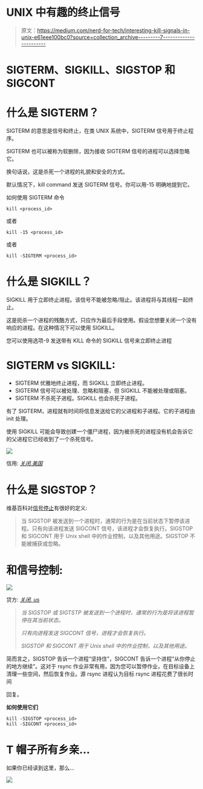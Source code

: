 # UNIX 中有趣的终止信号

> 原文：<https://medium.com/nerd-for-tech/interesting-kill-signals-in-unix-e61eee100bc0?source=collection_archive---------7----------------------->

# SIGTERM、SIGKILL、SIGSTOP 和 SIGCONT

# 什么是 SIGTERM？

SIGTERM 的意思是信号和终止，在类 UNIX 系统中，SIGTERM 信号用于终止程序。

SIGTERM 也可以被称为软删除，因为接收 SIGTERM 信号的进程可以选择忽略它。

换句话说，这是杀死一个进程的礼貌和安全的方式。

默认情况下，kill command 发送 SIGTERM 信号。你可以用-15 明确地提到它。

如何使用 SIGTERM 命令

```
kill <process_id>
```

或者

```
kill -15 <process_id>
```

或者

```
kill -SIGTERM <process_id>
```

# 什么是 SIGKILL？

SIGKILL 用于立即终止进程。该信号不能被忽略/阻止。该进程将与其线程一起终止。

这是扼杀一个进程的残酷方式，只应作为最后手段使用。假设您想要关闭一个没有响应的进程。在这种情况下可以使用 SIGKILL。

您可以使用选项-9 发送带有 KILL 命令的 SIGKILL 信号来立即终止进程

# SIGTERM vs SIGKILL:

*   SIGTERM 优雅地终止进程，而 SIGKILL 立即终止进程。
*   SIGTERM 信号可以被处理、忽略和阻塞，但 SIGKILL 不能被处理或阻塞。
*   SIGTERM 不杀死子进程。SIGKILL 也会杀死子进程。

有了 SIGTERM，进程就有时间将信息发送给它的父进程和子进程。它的子进程由 init 处理。

使用 SIGKILL 可能会导致创建一个僵尸进程，因为被杀死的进程没有机会告诉它的父进程它已经收到了一个杀死信号。

![](img/76eab33ee1570d23a8ad2eca646f6758.png)

信用: [*关闭.美国*](https://turnoff.us/geek/dont-sigkill/)

# 什么是 SIGSTOP？

维基百科对[信号停止](http://en.wikipedia.org/wiki/SIGSTOP)有很好的定义:

> 当 SIGSTOP 被发送到一个进程时，通常的行为是在当前状态下暂停该进程。只有向该进程发送 SIGCONT 信号，该进程才会恢复执行。SIGSTOP 和 SIGCONT 用于 Unix shell 中的作业控制，以及其他用途。SIGSTOP 不能被捕获或忽略。

# **和信号控制:**

![](img/bc4cb1fe3a7728eefbf4299c692156e2.png)

贷方: [*关闭. us*](https://turnoff.us/geek/dont-sigkill/)

> *当 SIGSTOP 或 SIGTSTP 被发送到一个进程时，通常的行为是将该进程暂停在其当前状态。*
> 
> *只有向进程发送 SIGCONT 信号，进程才会恢复执行。*
> 
> *SIGSTOP 和 SIGCONT 用于 Unix shell 中的作业控制，以及其他用途。*

简而言之，SIGSTOP 告诉一个进程“坚持住”，SIGCONT 告诉一个进程“从你停止的地方继续”。这对于 rsync 作业非常有用，因为您可以暂停作业，在目标设备上清理一些空间，然后恢复作业。源 rsync 进程认为目标 rsync 进程花费了很长时间

回复。

**如何使用它们**

```
kill -SIGSTOP <process_id>
kill -SIGCONT <process_id>
```

# T **帽子所有乡亲…**

如果你已经读到这里，那么…

![](img/dcf21bddde5fc157c9aac93e9c15ed20.png)